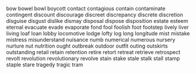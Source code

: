 bow
bowel
bowl
boycott
contact
contagious
contain
contaminate
contingent
discount
discourage
discreet
discrepancy
discrete
discretion
disguise
disgust
dislike
dismay
disposal
dispose
disposition
estate
esteem
eternal
evacuate
evade
evaporate
fond
fool
foolish
foot
footstep
lively
liver
living
loaf
loan
lobby
locomotive
lodge
lofty
log
long
longitude
mist
mistake
mistress
misunderstand
nuisance
numb
numerical
numerous
nursery
nurture
nut
nutrition
ought
outbreak
outdoor
outfit
outing
outskirts
outstanding
retail
retain
retention
retire
retort
retreat
retrieve
retrospect
revolt
revolution
revolutionary
revolve
stain
stake
stale
stalk
stall
stamp
staple
stare
tragedy
tragic
tram
